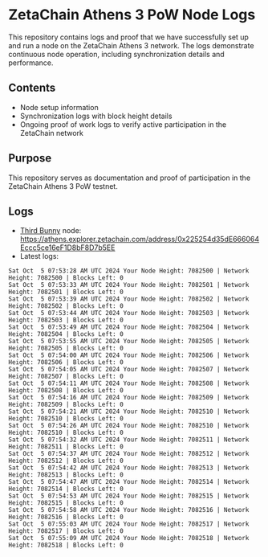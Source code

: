 # ZetaChain Athens 3 PoW Node Logs
This repository contains logs and proof that we have successfully set up and run a node on the ZetaChain Athens 3 network. The logs demonstrate continuous node operation, including synchronization details and performance.

## Contents
- Node setup information
- Synchronization logs with block height details
- Ongoing proof of work logs to verify active participation in the ZetaChain network

## Purpose
This repository serves as documentation and proof of participation in the ZetaChain Athens 3 PoW testnet.

## Logs

- [Third Bunny](https://thirdbunny.xyz/) node: https://athens.explorer.zetachain.com/address/0x225254d35dE666064Eccc5ce16eF1D8bF8D7b5EE
- Latest logs:
```
Sat Oct  5 07:53:28 AM UTC 2024 Your Node Height: 7082500 | Network Height: 7082500 | Blocks Left: 0
Sat Oct  5 07:53:33 AM UTC 2024 Your Node Height: 7082501 | Network Height: 7082501 | Blocks Left: 0
Sat Oct  5 07:53:39 AM UTC 2024 Your Node Height: 7082502 | Network Height: 7082502 | Blocks Left: 0
Sat Oct  5 07:53:44 AM UTC 2024 Your Node Height: 7082503 | Network Height: 7082503 | Blocks Left: 0
Sat Oct  5 07:53:49 AM UTC 2024 Your Node Height: 7082504 | Network Height: 7082504 | Blocks Left: 0
Sat Oct  5 07:53:55 AM UTC 2024 Your Node Height: 7082505 | Network Height: 7082505 | Blocks Left: 0
Sat Oct  5 07:54:00 AM UTC 2024 Your Node Height: 7082506 | Network Height: 7082506 | Blocks Left: 0
Sat Oct  5 07:54:05 AM UTC 2024 Your Node Height: 7082507 | Network Height: 7082507 | Blocks Left: 0
Sat Oct  5 07:54:11 AM UTC 2024 Your Node Height: 7082508 | Network Height: 7082508 | Blocks Left: 0
Sat Oct  5 07:54:16 AM UTC 2024 Your Node Height: 7082509 | Network Height: 7082509 | Blocks Left: 0
Sat Oct  5 07:54:21 AM UTC 2024 Your Node Height: 7082510 | Network Height: 7082510 | Blocks Left: 0
Sat Oct  5 07:54:26 AM UTC 2024 Your Node Height: 7082510 | Network Height: 7082510 | Blocks Left: 0
Sat Oct  5 07:54:32 AM UTC 2024 Your Node Height: 7082511 | Network Height: 7082511 | Blocks Left: 0
Sat Oct  5 07:54:37 AM UTC 2024 Your Node Height: 7082512 | Network Height: 7082512 | Blocks Left: 0
Sat Oct  5 07:54:42 AM UTC 2024 Your Node Height: 7082513 | Network Height: 7082513 | Blocks Left: 0
Sat Oct  5 07:54:47 AM UTC 2024 Your Node Height: 7082514 | Network Height: 7082514 | Blocks Left: 0
Sat Oct  5 07:54:53 AM UTC 2024 Your Node Height: 7082515 | Network Height: 7082515 | Blocks Left: 0
Sat Oct  5 07:54:58 AM UTC 2024 Your Node Height: 7082516 | Network Height: 7082516 | Blocks Left: 0
Sat Oct  5 07:55:03 AM UTC 2024 Your Node Height: 7082517 | Network Height: 7082517 | Blocks Left: 0
Sat Oct  5 07:55:09 AM UTC 2024 Your Node Height: 7082518 | Network Height: 7082518 | Blocks Left: 0
```
